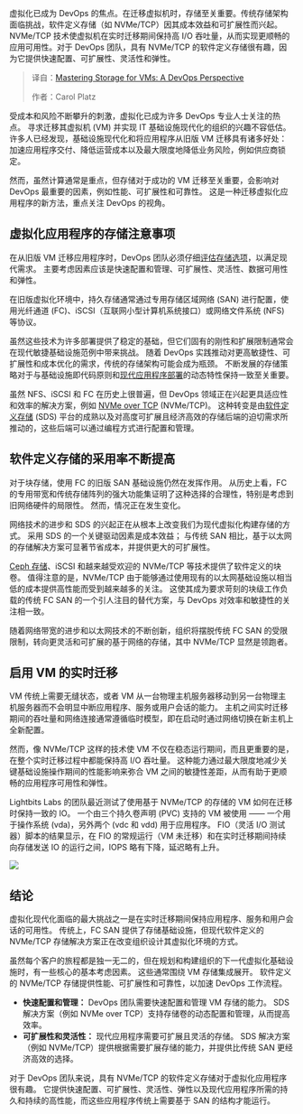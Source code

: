 
<!--
title: 精通虚拟机存储：DevOps视角
cover: https://cdn.thenewstack.io/media/2025/08/52b054c3-storage.jpg
summary: 虚拟化已成为 DevOps 的焦点。在迁移虚拟机时，存储至关重要。传统存储架构面临挑战，软件定义存储（如 NVMe/TCP）因其成本效益和可扩展性而兴起。NVMe/TCP 技术使虚拟机在实时迁移期间保持高 I/O 吞吐量，从而实现更顺畅的应用可用性。对于 DevOps 团队，具有 NVMe/TCP 的软件定义存储很有趣，因为它提供快速配置、可扩展性、灵活性和弹性。
-->

虚拟化已成为 DevOps 的焦点。在迁移虚拟机时，存储至关重要。传统存储架构面临挑战，软件定义存储（如 NVMe/TCP）因其成本效益和可扩展性而兴起。NVMe/TCP 技术使虚拟机在实时迁移期间保持高 I/O 吞吐量，从而实现更顺畅的应用可用性。对于 DevOps 团队，具有 NVMe/TCP 的软件定义存储很有趣，因为它提供快速配置、可扩展性、灵活性和弹性。

> 译自：[Mastering Storage for VMs: A DevOps Perspective](https://thenewstack.io/mastering-storage-for-vms-a-devops-perspective/)
> 
> 作者：Carol Platz

受成本和风险不断攀升的刺激，虚拟化已成为许多 DevOps 专业人士关注的热点。 寻求迁移其虚拟机 (VM) 并实现 IT 基础设施现代化的组织的兴趣不容低估。 许多人已经发现，基础设施现代化和将应用程序从旧版 VM 迁移具有诸多好处：加速应用程序交付、降低运营成本以及最大限度地降低业务风险，例如供应商锁定。

然而，虽然计算通常是重点，但存储对于成功的 VM 迁移至关重要，会影响对 DevOps 最重要的因素，例如性能、可扩展性和可靠性。 这是一种迁移虚拟化应用程序的新方法，重点关注 DevOps 的视角。

## 虚拟化应用程序的存储注意事项

在从旧版 VM 迁移应用程序时，DevOps 团队必须仔细[评估存储选项](https://thenewstack.io/no-more-waiting-eliminate-application-timeouts/)，以满足现代需求。 主要考虑因素应该是快速配置和管理、可扩展性、灵活性、数据可用性和弹性。

在旧版虚拟化环境中，持久存储通常通过专用存储区域网络 (SAN) 进行配置，使用光纤通道 (FC)、iSCSI（互联网小型计算机系统接口）或网络文件系统 (NFS) 等协议。

虽然这些技术为许多部署提供了稳定的基础，但它们固有的刚性和扩展限制通常会在现代敏捷基础设施范例中带来挑战。 随着 DevOps 实践推动对更高敏捷性、可扩展性和成本优化的需求，传统的存储架构可能会成为瓶颈。 不断发展的存储策略对于与基础设施即代码原则和[现代应用程序部署](https://thenewstack.io/a-cloud-architects-guide-to-e-commerce-data-storage/)的动态特性保持一致至关重要。

虽然 NFS、iSCSI 和 FC 在历史上很普遍，但 DevOps 领域正在兴起更具适应性和效率的解决方案，例如 [NVMe over TCP](https://www.lightbitslabs.com/nvme-over-tcp/) (NVMe/TCP)。 这种转变是由[软件定义存储](https://www.lightbitslabs.com/product/) (SDS) 平台的成熟以及对高度可扩展且经济高效的存储后端的迫切需求所推动的，这些后端可以通过编程方式进行配置和管理。

## 软件定义存储的采用率不断提高

对于块存储，使用 FC 的旧版 SAN 基础设施仍然在发挥作用。 从历史上看，FC 的专用带宽和传统存储阵列的强大功能集证明了这种选择的合理性，特别是考虑到旧网络硬件的局限性。 然而，情况正在发生变化。

网络技术的进步和 SDS 的兴起正在从根本上改变我们为现代虚拟化构建存储的方式。 采用 SDS 的一个关键驱动因素是成本效益； 与传统 SAN 相比，基于以太网的存储解决方案可显著节省成本，并提供更大的可扩展性。

[Ceph 存储](https://www.lightbitslabs.com/ceph-vs-lightbits-comparison/)、iSCSI 和越来越受欢迎的 NVMe/TCP 等技术提供了软件定义的块卷。 值得注意的是，NVMe/TCP 由于能够通过使用现有的以太网基础设施以相当低的成本提供高性能而受到越来越多的关注。 这使其成为要求苛刻的块级工作负载的传统 FC SAN 的一个引人注目的替代方案，与 DevOps 对效率和敏捷性的关注相一致。

随着网络带宽的进步和以太网技术的不断创新，组织将摆脱传统 FC SAN 的受限限制，转向更灵活和可扩展的基于网络的存储，其中 NVMe/TCP 显然是领跑者。

## 启用 VM 的实时迁移

VM 传统上需要无缝状态，或者 VM 从一台物理主机服务器移动到另一台物理主机服务器而不会明显中断应用程序、服务或用户会话的能力。 主机之间实时迁移期间的吞吐量和网络连接通常遵循临时模型，即在启动时通过网络切换在新主机上全新配置。

然而，像 NVMe/TCP 这样的技术使 VM 不仅在稳态运行期间，而且更重要的是，在整个实时迁移过程中都能保持高 I/O 吞吐量。 这种能力通过最大限度地减少关键基础设施操作期间的性能影响来弥合 VM 之间的敏捷性差距，从而有助于更顺畅的应用程序可用性和弹性。

Lightbits Labs 的团队最近测试了使用基于 NVMe/TCP 的存储的 VM 如何在迁移时保持一致的 IO。 一个由三个持久卷声明 (PVC) 支持的 VM 被使用 —— 一个用于操作系统 (vda)，另外两个 (vdc 和 vdd) 用于应用程序。 FIO（灵活 I/O 测试器）脚本的结果显示，在 FIO 的常规运行（VM 未迁移）和在实时迁移期间持续向存储发送 IO 的运行之间，IOPS 略有下降，延迟略有上升。

[![](https://cdn.thenewstack.io/media/2025/08/dfaa04fb-image1.png)](https://cdn.thenewstack.io/media/2025/08/dfaa04fb-image1.png)

## 结论

虚拟化现代化面临的最大挑战之一是在实时迁移期间保持应用程序、服务和用户会话的可用性。 传统上，FC SAN 提供了存储基础设施，但现代软件定义的 NVMe/TCP 存储解决方案正在改变组织设计其虚拟化环境的方式。

虽然每个客户的旅程都是独一无二的，但在规划和构建组织的下一代虚拟化基础设施时，有一些核心的基本考虑因素。 这些通常围绕 VM 存储集成展开。 软件定义的 NVMe/TCP 存储提供性能、可扩展性和可靠性，以加速 DevOps 工作流程。

* **快速配置和管理：** DevOps 团队需要快速配置和管理 VM 存储的能力。 SDS 解决方案（例如 NVMe over TCP）支持存储卷的动态配置和管理，从而提高效率。
* **可扩展性和灵活性：** 现代应用程序需要可扩展且灵活的存储。 SDS 解决方案（例如 NVMe/TCP）提供根据需要扩展存储的能力，并提供比传统 SAN 更经济高效的选择。

对于 DevOps 团队来说，具有 NVMe/TCP 的软件定义存储对于虚拟化应用程序很有趣。 它提供快速配置、可扩展性、灵活性、弹性以及现代应用程序所需的持久和持续的高性能，而这些应用程序传统上需要基于 SAN 的结构才能运行。
